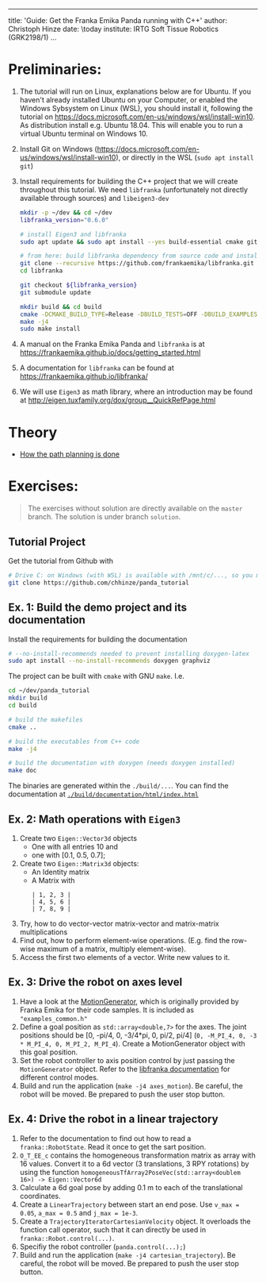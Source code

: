 
---
title: 'Guide: Get the Franka Emika Panda running with C++'
author: Christoph Hinze
date: \today
institute: IRTG Soft Tissue Robotics (GRK2198/1)
...

# Preliminaries:

1. The tutorial will run on Linux, explanations below are for Ubuntu. If you haven't already installed Ubuntu on your Computer, or enabled the Windows Sybsystem on Linux (WSL), you should install it, following the tutorial on <https://docs.microsoft.com/en-us/windows/wsl/install-win10>. As distribution install e.g. Ubuntu 18.04. This will enable you to run a virtual Ubuntu terminal on Windows 10.
2. Install Git on Windows (<https://docs.microsoft.com/en-us/windows/wsl/install-win10>), or directly in the WSL (`sudo apt install git`)
3. Install requirements for building the C++ project that we will create throughout this tutorial.  We need `libfranka` (unfortunately not directly available through sources) and `libeigen3-dev`

    ```sh
    mkdir -p ~/dev && cd ~/dev
    libfranka_version="0.6.0"

    # install Eigen3 and libfranka 
    sudo apt update && sudo apt install --yes build-essential cmake git libpoco-dev libeigen3-dev

    # from here: build libfranka dependency from source code and install it:
    git clone --recursive https://github.com/frankaemika/libfranka.git
    cd libfranka

    git checkout ${libfranka_version}
    git submodule update

    mkdir build && cd build
    cmake -DCMAKE_BUILD_TYPE=Release -DBUILD_TESTS=OFF -DBUILD_EXAMPLES=OFF ..
    make -j4
    sudo make install
    ```
4. A manual on the Franka Emika Panda and `libfranka` is at <https://frankaemika.github.io/docs/getting_started.html>
5. A documentation for `libfranka` can be found at <https://frankaemika.github.io/libfranka/>
6. We will use `Eigen3` as math library, where an introduction may be found at <http://eigen.tuxfamily.org/dox/group__QuickRefPage.html>


# Theory

- [How the path planning is done](pathPlanning.ipynb)

# Exercises:

> The exercises without solution are directly available on the `master` branch. The solution is under branch `solution`. 

## Tutorial Project

Get the tutorial from Github with

```sh
# Drive C: on Windows (with WSL) is available with /mnt/c/..., so you might want to `cd` to this directory
git clone https://github.com/chhinze/panda_tutorial
```

## Ex. 1: Build the demo project and its documentation

Install the requirements for building the documentation

```sh
# --no-install-recommends needed to prevent installing doxygen-latex
sudo apt install --no-install-recommends doxygen graphviz
```


The project can be built with `cmake` with GNU `make`. I.e.

```sh
cd ~/dev/panda_tutorial
mkdir build 
cd build

# build the makefiles
cmake ..

# build the executables from C++ code
make -j4

# build the documentation with doxygen (needs doxygen installed)
make doc
```

The binaries are generated within the `./build/...`.
You can find the documentation at [`./build/documentation/html/index.html`](build/documentation/html/index.html)

## Ex. 2: Math operations with `Eigen3`

1. Create two `Eigen::Vector3d` objects
    - One with all entries 10 and 
    - one with [0.1, 0.5, 0.7];
2. Create two `Eigen::Matrix3d` objects:
    - An Identity matrix
    - A Matrix with
        ```
        | 1, 2, 3 |
        | 4, 5, 6 |
        | 7, 8, 9 |
        ```
3. Try, how to do vector-vector matrix-vector and matrix-matrix multiplications
4. Find out, how to perform element-wise operations. (E.g. find the row-wise maximum of a matrix, multiply element-wise).
5. Access the first two elements of a vector. Write new values to it.


## Ex. 3: Drive the robot on axes level

1. Have a look at the [MotionGenerator](https://frankaemika.github.io/libfranka/classMotionGenerator.html), which is originally provided by Franka Emika for their code samples. It is included as `"examples_common.h"`
2. Define a goal position as `std::array<double,7>` for the axes. The joint positions should be [0, -pi/4, 0, -3/4*pi, 0, pi/2, pi/4] (`0, -M_PI_4, 0, -3 * M_PI_4, 0, M_PI_2, M_PI_4`). Create a MotionGenerator object with this goal position.
3. Set the robot controller to axis position control by just passing the `MotionGenerator` object. Refer to the [libfranka documentation](https://frankaemika.github.io/libfranka/classfranka_1_1Robot.html) for different control modes.
4. Build and run the application (`make -j4 axes_motion`). Be careful, the robot will be moved. Be prepared to push the user stop button.

## Ex. 4: Drive the robot in a linear trajectory

1. Refer to the documentation to find out how to read a `franka::RobotState`. Read it once to get the sart position.
2. `O_T_EE_c` contains the homogeneous transformation matrix as array with 16 values. Convert it to a 6d vector (3 translations, 3 RPY rotations) by using the function `homogeneousTfArray2PoseVec(std::array<doublem 16>) -> Eigen::Vector6d`
3. Calculate a 6d goal pose by adding 0.1 m to each of the translational coordinates.
4. Create a `LinearTrajectory` between start an end pose. Use `v_max = 0.05`, `a_max = 0.5` and `j_max = 1e-3`.
5. Create a `TrajectoryIteratorCartesianVelocity` object. It overloads the function call operator, such that it can directly be used in `franka::Robot.control(...)`.
6. Specifiy the robot controller (`panda.control(...);`)
7. Build and run the application (`make -j4 cartesian_trajectory`). Be careful, the robot will be moved. Be prepared to push the user stop button.